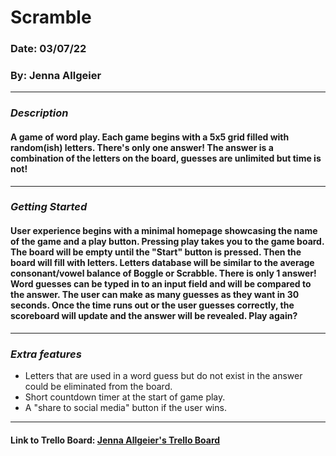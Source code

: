 # Scramble
### Date: 03/07/22
### By: Jenna Allgeier
***
### ***Description***
#### A game of word play. Each game begins with a 5x5 grid filled with random(ish) letters. There's only one answer! The answer is a combination of the letters on the board, guesses are unlimited but time is not! 
***
### ***Getting Started***
#### User experience begins with a minimal homepage showcasing the name of the game and a play button. Pressing play takes you to the game board. The board will be empty until the "Start" button is pressed. Then the board will fill with letters. Letters database will be similar to the average consonant/vowel balance of Boggle or Scrabble. There is only 1 answer! Word guesses can be typed in to an input field and will be compared to the answer. The user can make as many guesses as they want in 30 seconds. Once the time runs out or the user guesses correctly, the scoreboard will update and the answer will be revealed. Play again?
***
### ***Extra features***
* Letters that are used in a word guess but do not exist in the answer could be eliminated from the board.
* Short countdown timer at the start of game play.
* A "share to social media" button if the user wins.
***
#### Link to Trello Board: [Jenna Allgeier's Trello Board](https://trello.com/invite/b/HieORAIf/141e2163d5187e48f75d6d9edb771ddf/project-1-game)
